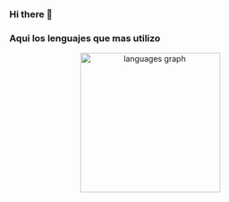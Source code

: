 ### Hi there 👋

<h3>Aqui los lenguajes que mas utilizo</h3>
<div align="center">
  <img src="https://github-readme-stats.vercel.app/api/top-langs?username=Adrian-89&locale=es&hide_title=false&layout=compact&card_width=320&langs_count=10&theme=dracula&hide_border=false" height="250" alt="languages graph"  />
</div>
<!--
**Adrian-89/Adrian-89** is a ✨ _special_ ✨ repository because its `README.md` (this file) appears on your GitHub profile.

Here are some ideas to get you started:

- 🔭 I’m currently working on ...
- 🌱 I’m currently learning ...
- 👯 I’m looking to collaborate on ...
- 🤔 I’m looking for help with ...
- 💬 Ask me about ...
- 📫 How to reach me: ...
- 😄 Pronouns: ...
- ⚡ Fun fact: ...
-->
